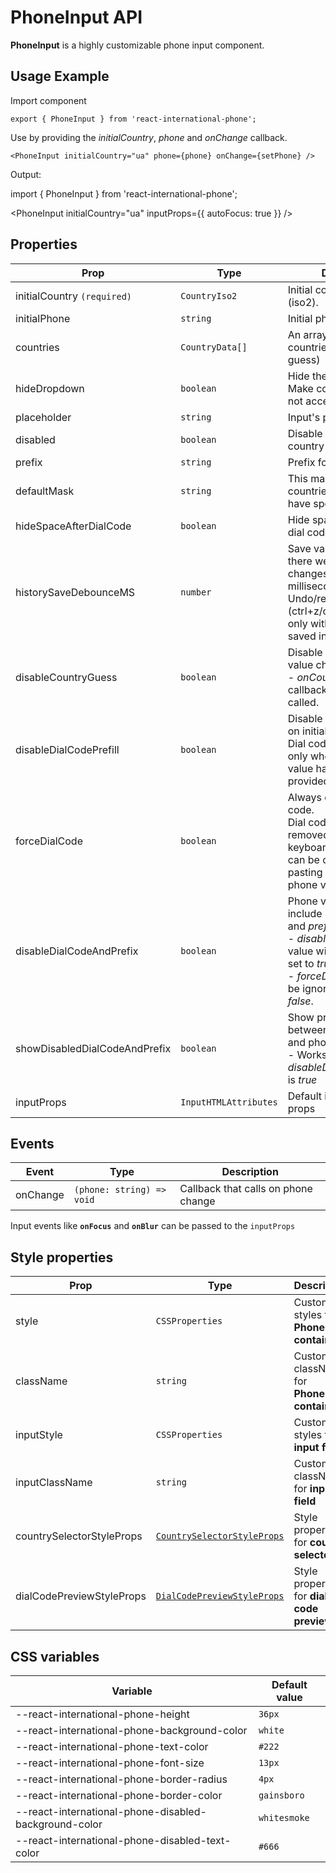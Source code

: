 # PhoneInput API

**PhoneInput** is a highly customizable phone input component.

## Usage Example

Import component

```tsx
export { PhoneInput } from 'react-international-phone';
```

Use by providing the _initialCountry_, _phone_ and _onChange_ callback.

```tsx
<PhoneInput initialCountry="ua" phone={phone} onChange={setPhone} />
```

Output:

import { PhoneInput } from 'react-international-phone';

<PhoneInput
initialCountry="ua"
inputProps={{ autoFocus: true }}
/>

## Properties

| Prop                          | Type                  | Description                                                                                                                                                                                                          | Default value               |
| ----------------------------- | --------------------- | -------------------------------------------------------------------------------------------------------------------------------------------------------------------------------------------------------------------- | --------------------------- |
| initialCountry `(required)`   | `CountryIso2`         | Initial country value (iso2).                                                                                                                                                                                        |                             |
| initialPhone                  | `string`              | Initial phone value.                                                                                                                                                                                                 | `""`                        |
| countries                     | `CountryData[]`       | An array of available countries to select (and guess)                                                                                                                                                                | `defaultCountries`          |
| hideDropdown                  | `boolean`             | Hide the dropdown icon. Make country selection not accessible.                                                                                                                                                       | `false`                     |
| placeholder                   | `string`              | Input's placeholder                                                                                                                                                                                                  | `undefined`                 |
| disabled                      | `boolean`             | Disable phone input and country selector.                                                                                                                                                                            | `false`                     |
| prefix                        | `string`              | Prefix for phone value.                                                                                                                                                                                              | `"+"`                       |
| defaultMask                   | `string`              | This mask will apply on countries that does not have specified mask.                                                                                                                                                 | `"............"` (12 chars) |
| hideSpaceAfterDialCode        | `boolean`             | Hide space after country dial code                                                                                                                                                                                   | `false`                     |
| historySaveDebounceMS         | `number`              | Save value to history if there were not any changes in provided milliseconds timeslot.<br />Undo/redo (ctrl+z/ctrl+shif+z) works only with values that are saved in history                                          | `200`                       |
| disableCountryGuess           | `boolean`             | Disable country guess on value change.<br />- _onCountryGuess_ callback would not be called.                                                                                                                         | `false`                     |
| disableDialCodePrefill        | `boolean`             | Disable dial code prefill on initialization.<br />Dial code prefill works only when "empty" phone value have been provided.                                                                                          | `false`                     |
| forceDialCode                 | `boolean`             | Always display the dial code.<br />Dial code can't be removed/changed by keyboard events, but it can be changed by pasting another country phone value.                                                              | `false`                     |
| disableDialCodeAndPrefix      | `boolean`             | Phone value will not include passed _dialCode_ and _prefix_ if set to _true_.<br />- _disableCountryGuess_ value will be ignored and set to _true_.<br />- _forceDialCode_ value will be ignored and set to _false_. | `false`                     |
| showDisabledDialCodeAndPrefix | `boolean`             | Show prefix and dial code between country selector and phone input.<br />- Works only when _disableDialCodeAndPrefix_ is _true_                                                                                      | `false`                     |
| inputProps                    | `InputHTMLAttributes` | Default input component props                                                                                                                                                                                        | `undefined`                 |

## Events

| Event    | Type                      | Description                         |
| -------- | ------------------------- | ----------------------------------- |
| onChange | `(phone: string) => void` | Callback that calls on phone change |

Input events like **`onFocus`** and **`onBlur`** can be passed to the `inputProps`

## Style properties

| Prop                      | Type                                                      | Description                                   |
| ------------------------- | --------------------------------------------------------- | --------------------------------------------- |
| style                     | `CSSProperties`                                           | Custom styles for **PhoneInput container**    |
| className                 | `string`                                                  | Custom className for **PhoneInput container** |
| inputStyle                | `CSSProperties`                                           | Custom styles for **input field**             |
| inputClassName            | `string`                                                  | Custom className for **input field**          |
| countrySelectorStyleProps | [`CountrySelectorStyleProps`](#CountrySelectorStyleProps) | Style properties for **country selector**     |
| dialCodePreviewStyleProps | [`DialCodePreviewStyleProps`](#DialCodePreviewStyleProps) | Style properties for **dial code preview**    |

## CSS variables

| Variable                                              | Default value |
| ----------------------------------------------------- | ------------- |
| --react-international-phone-height                    | `36px`        |
| --react-international-phone-background-color          | `white`       |
| --react-international-phone-text-color                | `#222`        |
| --react-international-phone-font-size                 | `13px`        |
| --react-international-phone-border-radius             | `4px `        |
| --react-international-phone-border-color              | `gainsboro`   |
| --react-international-phone-disabled-background-color | `whitesmoke`  |
| --react-international-phone-disabled-text-color       | `#666`        |
